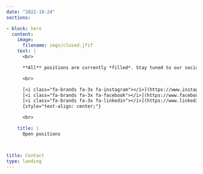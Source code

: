 ```yaml
---
date: "2022-10-24"
sections:

- block: hero
  content:
    image:
      filename: imgs/closed.jfif
    text: |
      <br>

      **All** positions are currently *filled*. Stay tuned to our social media channels for updates on new openings.

      <br>

      [<i class="fa-brands fa-3x fa-instagram"></i>](https://www.instagram.com/lata-lab/) &emsp; &emsp;
      [<i class="fa-brands fa-3x fa-facebook"></i>](https://www.facebook.com/lata-lab/) &emsp; &emsp;
      [<i class="fa-brands fa-3x fa-linkedin"></i>](https://www.linkedin.com/lata-lab/) &emsp; &emsp;
      {style="text-align: center;"}

      <br>

    title: |
      Open positions



title: Contact
type: landing
---
```

